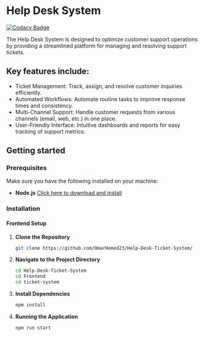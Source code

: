 # Help Desk System

[![Codacy Badge](https://api.codacy.com/project/badge/Grade/5bb1a5c23c4643b4bc076708c7dcfade)](https://app.codacy.com/gh/OmarHemed23/Help-Desk-Ticket-System?utm_source=github.com&utm_medium=referral&utm_content=OmarHemed23/Help-Desk-Ticket-System&utm_campaign=Badge_Grade)

The Help Desk System is designed to optimize customer support operations by providing a streamlined platform for managing and resolving support tickets. 
## Key features include:
+ Ticket Management: Track, assign, and resolve customer inquiries efficiently.
+ Automated Workflows: Automate routine tasks to improve response times and consistency.
+ Multi-Channel Support: Handle customer requests from various channels (email, web, etc.) in one place.
+ User-Friendly Interface: Intuitive dashboards and reports for easy tracking of support metrics.
## Getting started
### Prerequisites
Make sure you have the following installed on your machine:
- **Node.js** [Click here to download and install](https://nodejs.org/en/download/)
### Installation
#### Frontend Setup
1. **Clone the Repository**
   
   ```bash
   git clone https://github.com/OmarHemed23/Help-Desk-Ticket-System/
   
2. **Navigate to the Project Directory**
   
    ```bash
    cd Help-Desk-Ticket-System
    cd Frontend
    cd ticket-system
    ```
3. **Install Dependencies**

    ```bash
    npm install
    ```
4. **Running the Application**

    ```bash
    npm run start
    ```

